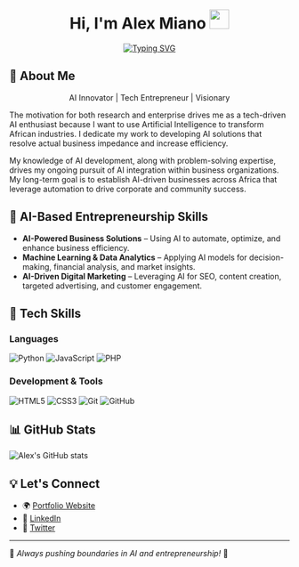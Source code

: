 <h1 align="center"><b>Hi, I'm Alex Miano</b> <img src="https://media.giphy.com/media/hvRJCLFzcasrR4ia7z/giphy.gif" width="35"></h1>

<p align="center">
  <a href="https://github.com/mianohh"><img src="https://readme-typing-svg.demolab.com?font=Exo&weight=500&size=24&pause=1000&center=true&vCenter=true&width=320&lines=AI+Entrepreneur!;Tech+Visionary!;Always+learning!" alt="Typing SVG" /></a>
</p>

## 🚀 About Me
<p align="center">
  AI Innovator | Tech Entrepreneur | Visionary
</p>

The motivation for both research and enterprise drives me as a tech-driven AI enthusiast because I want to use Artificial Intelligence to transform African industries. I dedicate my work to developing AI solutions that resolve actual business impedance and increase efficiency.

My knowledge of AI development, along with problem-solving expertise, drives my ongoing pursuit of AI integration within business organizations. My long-term goal is to establish AI-driven businesses across Africa that leverage automation to drive corporate and community success.

## 🧠 AI-Based Entrepreneurship Skills
- **AI-Powered Business Solutions** – Using AI to automate, optimize, and enhance business efficiency.
- **Machine Learning & Data Analytics** – Applying AI models for decision-making, financial analysis, and market insights.
- **AI-Driven Digital Marketing** – Leveraging AI for SEO, content creation, targeted advertising, and customer engagement.

## 🔧 Tech Skills
### **Languages**
![Python](https://img.shields.io/badge/Python%20-%2314354C.svg?style=for-the-badge&logo=python&logoColor=white)
![JavaScript](https://img.shields.io/badge/JavaScript%20-%23F7DF1E.svg?style=for-the-badge&logo=javascript&logoColor=black)
![PHP](https://img.shields.io/badge/PHP%20-%23121011.svg?style=for-the-badge&logo=php&logoColor=white)

### **Development & Tools**
![HTML5](https://img.shields.io/badge/HTML5%20-%23E34F26.svg?style=for-the-badge&logo=html5&logoColor=white)
![CSS3](https://img.shields.io/badge/CSS%20-%231572B6.svg?style=for-the-badge&logo=css3&logoColor=white)
![Git](https://img.shields.io/badge/git-%23F05033.svg?style=for-the-badge&logo=git&logoColor=white)
![GitHub](https://img.shields.io/badge/github-%23121011.svg?style=for-the-badge&logo=github&logoColor=white)

## 📊 GitHub Stats
![Alex's GitHub stats](https://github-readme-stats.vercel.app/api?username=mianohh&show_icons=true&theme=dark)

## 💡 Let's Connect
- 🌍 [Portfolio Website](#)
- 💼 [LinkedIn](https://www.linkedin.com/in/alex-miano-2085832a3/)
- 📝 [Twitter](https://x.com/_mianoalex)

---
🔹 *Always pushing boundaries in AI and entrepreneurship!* 🚀
